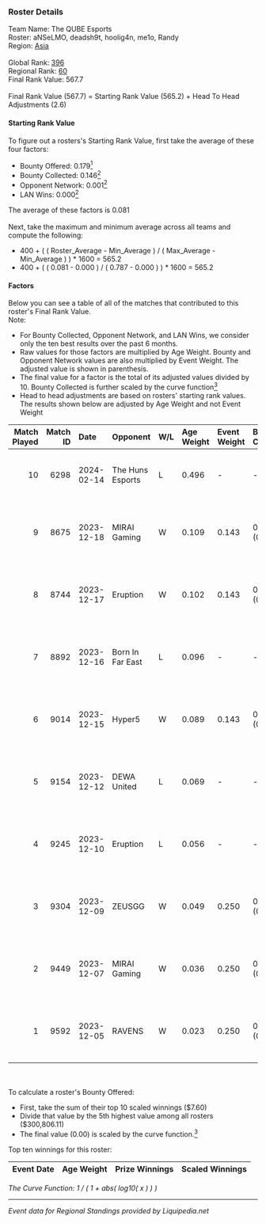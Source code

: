 ### Roster Details<br />
Team Name: The QUBE Esports<br />
Roster: aNSeLMO, deadsh9t, hoolig4n, me1o, Randy<br />
Region: [Asia]( ../standings_asia.md)<br />
<br />
Global Rank: [396](../standings_global.md)<br />
Regional Rank: [60]( ../standings_asia.md)<br />
Final Rank Value:  567.7<br />
<br />
Final Rank Value (567.7) = Starting Rank Value (565.2) + Head To Head Adjustments (2.6)<br />

#### Starting Rank Value<br />
To figure out a rosters's Starting Rank Value, first take the average of these four factors:<br />
- Bounty Offered: 0.179[<sup>1</sup>](#table2)
- Bounty Collected: 0.146[<sup>2</sup>](#table1)
- Opponent Network: 0.001[<sup>2</sup>](#table1)
- LAN Wins: 0.000[<sup>2</sup>](#table1)

The average of these factors is 0.081<br />
<br />
Next, take the maximum and minimum average across all teams and compute the following:<br />
- 400 + ( ( Roster_Average - Min_Average ) / ( Max_Average - Min_Average ) ) * 1600 = 565.2
- 400 + ( ( 0.081 - 0.000 ) / ( 0.787 - 0.000 ) ) * 1600 = 565.2


#### Factors<br />
Below you can see a table of all of the matches that contributed to this roster's Final Rank Value.<br />
Note:<br />

- For Bounty Collected, Opponent Network, and LAN Wins, we consider only the ten best results over the past 6 months.
- Raw values for those factors are multiplied by Age Weight. Bounty and Opponent Network values are also multiplied by Event Weight. The adjusted value is shown in parenthesis.
- The final value for a factor is the total of its adjusted values divided by 10. Bounty Collected is further scaled by the curve function[<sup>3</sup>](#curveFunction)
- Head to head adjustments are based on rosters' starting rank values. The results shown below are adjusted by Age Weight and not Event Weight
<span id="table1"></span><br />


| Match Played | Match ID | Date       | Opponent         | W/L | Age Weight | Event Weight | Bounty Collected | Opponent Network | LAN Wins  | H2H Adj. | Roster                                             |
| -: | -: | :- | :- | :- | :- | :- | :- | :- | :- | -: | :- |
|           10 |     6298 | 2024-02-14 | The Huns Esports | L   | 0.496      | -            | -                | -                | -         |    -2.24 | aNSeLMO, deadsh9t, hoolig4n, me1o, Randy           |
|            9 |     8675 | 2023-12-18 | MIRAI Gaming     | W   | 0.109      | 0.143        | 0.000 (0.000)    | 0.200 (0.003)    | 0 (0.000) |     2.37 | aNSeLMO, deadsh9t, Holy-_-Sanaa, hoolig4n, soloooS |
|            8 |     8744 | 2023-12-17 | Eruption         | W   | 0.102      | 0.143        | 0.000 (0.000)    | 0.064 (0.001)    | 0 (0.000) |     1.75 | aNSeLMO, deadsh9t, Holy-_-Sanaa, hoolig4n, soloooS |
|            7 |     8892 | 2023-12-16 | Born In Far East | L   | 0.096      | -            | -                | -                | -         |    -0.93 | aNSeLMO, deadsh9t, Holy-_-Sanaa, hoolig4n, soloooS |
|            6 |     9014 | 2023-12-15 | Hyper5           | W   | 0.089      | 0.143        | 0.000 (0.000)    | 0.017 (0.000)    | 0 (0.000) |     1.59 | aNSeLMO, deadsh9t, Holy-_-Sanaa, hoolig4n, soloooS |
|            5 |     9154 | 2023-12-12 | DEWA United      | L   | 0.069      | -            | -                | -                | -         |    -0.95 | aNSeLMO, deadsh9t, Holy-_-Sanaa, hoolig4n, soloooS |
|            4 |     9245 | 2023-12-10 | Eruption         | L   | 0.056      | -            | -                | -                | -         |    -0.81 | aNSeLMO, deadsh9t, Holy-_-Sanaa, hoolig4n, soloooS |
|            3 |     9304 | 2023-12-09 | ZEUSGG           | W   | 0.049      | 0.250        | 0.000 (0.000)    | 0.090 (0.001)    | 0 (0.000) |     0.78 | aNSeLMO, deadsh9t, Holy-_-Sanaa, hoolig4n, soloooS |
|            2 |     9449 | 2023-12-07 | MIRAI Gaming     | W   | 0.036      | 0.250        | 0.000 (0.000)    | 0.200 (0.002)    | 0 (0.000) |     0.78 | aNSeLMO, deadsh9t, Holy-_-Sanaa, hoolig4n, soloooS |
|            1 |     9592 | 2023-12-05 | RAVENS           | W   | 0.023      | 0.250        | 0.000 (0.000)    | 0.001 (0.000)    | 0 (0.000) |     0.20 | aNSeLMO, deadsh9t, Holy-_-Sanaa, hoolig4n, soloooS |

<br />
<span id="table2"></span><br />
To calculate a roster's Bounty Offered:<br />

- First, take the sum of their top 10 scaled winnings ($7.60)
- Divide that value by the 5th highest value among all rosters ($300,806.11)
- The final value (0.00) is scaled by the curve function.[<sup>3</sup>](#curveFunction)

Top ten winnings for this roster:<br />

| Event Date | Age Weight | Prize Winnings | Scaled Winnings |
| :- | -: | :- | :- |


<span id="curveFunction"></span>_The Curve Function: 1 / ( 1 + abs( log10( x ) ) )_<br />

---
_Event data for Regional Standings provided by Liquipedia.net_<br />
